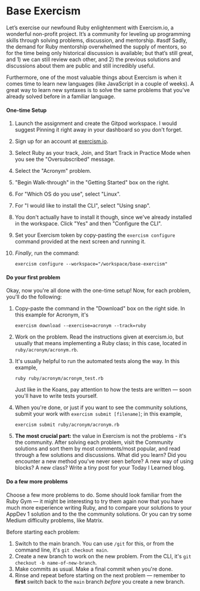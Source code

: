 # Base Exercism

Let’s exercise our newfound Ruby enlightenment with Exercism.io, a wonderful non-profit project. It’s a community for leveling up programming skills through solving problems, discussion, and mentorship.
#asdf
Sadly, the demand for Ruby mentorship overwhelmed the supply of mentors, so for the time being only historical discussion is available; but that’s still great, and 1) we can still review each other, and 2) the previous solutions and discussions about them are public and still incredibly useful.

Furthermore, one of the most valuable things about Exercism is when it comes time to learn new languages (like JavaScript in a couple of weeks). A great way to learn new syntaxes is to solve the same problems that you’ve already solved before in a familiar language.

#### One-time Setup

1.  Launch the assignment and create the Gitpod workspace. I would suggest Pinning it right away in your dashboard so you don't forget.
2.  Sign up for an account at [exercism.io](https://exercism.io/).
3.  Select Ruby as your track, Join, and Start Track in Practice Mode when you see the "Oversubscribed" message.
4.  Select the "Acronym" problem.
5.  "Begin Walk-through" in the "Getting Started" box on the right.
6.  For "Which OS do you use", select "Linux".
7.  For "I would like to install the CLI", select "Using snap".
8.  You don't actually have to install it though, since we've already installed in the workspace. Click "Yes" and then "Configure the CLI".
9.  Set your Exercism token by copy-pasting the `exercism configure` command provided at the next screen and running it.
10. _Finally_, run the command:
    
    ```
    exercism configure --workspace="/workspace/base-exercism"
    ```

#### Do your first problem

Okay, now you're all done with the one-time setup! Now, for each problem, you'll do the following:

1.  Copy-paste the command in the "Download" box on the right side. In this example for Acronym, it's

    ```
    exercism download --exercise=acronym --track=ruby
    ```
2.  Work on the problem. Read the instructions given at exercism.io, but usually that means implementing a Ruby class; in this case, located in `ruby/acronym/acronym.rb`.
3.  It's usually helpful to run the automated tests along the way. In this example,

    ```
    ruby ruby/acronym/acronym_test.rb
    ```

    Just like in the Koans, pay attention to how the tests are written — soon you'll have to write tests yourself.
3.  When you're done, or just if you want to see the community solutions, submit your work with `exercism submit [filename]`; in this example,

    ```
    exercism submit ruby/acronym/acronym.rb
    ```
4.  **The most crucial part:** the value in Exercism is not the problems - it's the community. After solving each problem, visit the Community solutions and sort them by most comments/most popular, and read through a few solutions and discussions. What did you learn? Did you encounter a new method you've never seen before? A new way of using blocks? A new class? Write a tiny post for your Today I Learned blog.

#### Do a few more problems

Choose a few more problems to do. Some should look familiar from the Ruby Gym — it might be interesting to try them again now that you have much more experience writing Ruby, and to compare your solutions to your AppDev 1 solution and to the the community solutions. Or you can try some Medium difficulty problems, like Matrix.

Before starting each problem:

1.  Switch to the main branch. You can use `/git` for this, or from the command line, it's `git checkout main`.
2.  Create a new branch to work on the new problem. From the CLI, it's `git checkout -b name-of-new-branch`.
3.  Make commits as usual. Make a final commit when you're done.
4.  Rinse and repeat before starting on the next problem — remember to **first** switch back to the `main` branch *before* you create a new branch.
